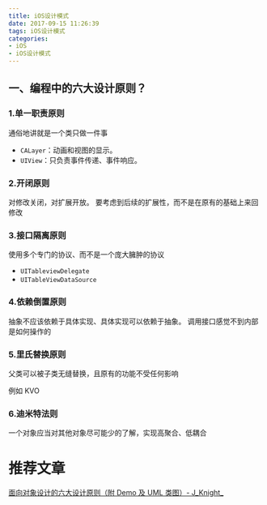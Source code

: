 ```yaml
---
title: iOS设计模式
date: 2017-09-15 11:26:39
tags: iOS设计模式
categories: 
- iOS
- iOS设计模式
---
```


## 一、编程中的六大设计原则？

### 1.单一职责原则
通俗地讲就是一个类只做一件事

* `CALayer`：动画和视图的显示。
* `UIView`：只负责事件传递、事件响应。

### 2.开闭原则

对修改关闭，对扩展开放。
要考虑到后续的扩展性，而不是在原有的基础上来回修改

### 3.接口隔离原则

使用多个专门的协议、而不是一个庞大臃肿的协议

* `UITableviewDelegate`
* `UITableViewDataSource`

### 4.依赖倒置原则

抽象不应该依赖于具体实现、具体实现可以依赖于抽象。
调用接口感觉不到内部是如何操作的

### 5.里氏替换原则

父类可以被子类无缝替换，且原有的功能不受任何影响

例如 KVO


### 6.迪米特法则

一个对象应当对其他对象尽可能少的了解，实现高聚合、低耦合


# 推荐文章
[面向对象设计的六大设计原则（附 Demo 及 UML 类图）- J_Knight_](https://juejin.im/post/5b9526c1e51d450e69731dc2)